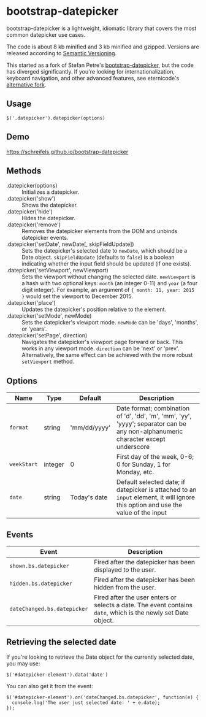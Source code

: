 # bootstrap-datepicker

bootstrap-datepicker is a lightweight, idiomatic library that covers the most common datepicker use cases.

The code is about 8 kb minified and 3 kb minified and gzipped. Versions are released according to [Semantic Versioning](http://semver.org/).

This started as a fork of Stefan Petre's [bootstrap-datepicker](http://www.eyecon.ro/bootstrap-datepicker/), but the code has diverged significantly. If you're looking for internationalization, keyboard navigation, and other advanced features, see eternicode's [alternative fork](https://github.com/eternicode/bootstrap-datepicker).

## Usage

```
$('.datepicker').datepicker(options)
```

## Demo

https://schreifels.github.io/bootstrap-datepicker

## Methods

<dl>
  <dt>.datepicker(options)</dt>
  <dd>Initializes a datepicker.</dd>

  <dt>.datepicker('show')</dt>
  <dd>Shows the datepicker.</dd>

  <dt>.datepicker('hide')</dt>
  <dd>Hides the datepicker.</dd>

  <dt>.datepicker('remove')</dt>
  <dd>Removes the datepicker elements from the DOM and unbinds datepicker events.</dd>

  <dt>.datepicker('setDate', newDate[, skipFieldUpdate])</dt>
  <dd>Sets the datepicker's selected date to <code>newDate</code>, which should be a Date object. <code>skipFieldUpdate</code> (defaults to <code>false</code>) is a boolean indicating whether the input field should be updated (if one exists).</dd>

  <dt>.datepicker('setViewport', newViewport)</dt>
  <dd>Sets the viewport without changing the selected date. <code>newViewport</code> is a hash with two optional keys: <code>month</code> (an integer 0-11) and <code>year</code> (a four digit integer). For example, an argument of <code>{ month: 11, year: 2015 }</code> would set the viewport to December 2015.</dd>

  <dt>.datepicker('place')</dt>
  <dd>Updates the datepicker's position relative to the element.</dd>

  <dt>.datepicker('setMode', newMode)</dt>
  <dd>Sets the datepicker's viewport mode. <code>newMode</code> can be 'days', 'months', or 'years'.</dd>

  <dt>.datepicker('setPage', direction)</dt>
  <dd>Navigates the datepicker's viewport page forward or back. This works in any viewport mode. <code>direction</code> can be 'next' or 'prev'. Alternatively, the same effect can be achieved with the more robust <code>setViewport</code> method.</dd>
</dl>

## Options

Name              | Type     | Default      | Description
----------------- | -------- | ------------ | -----------
```format```      | string   | 'mm/dd/yyyy' | Date format; combination of 'd', 'dd', 'm', 'mm', 'yy', 'yyyy'; separator can be any non-alphanumeric character except underscore
```weekStart```   | integer  | 0            | First day of the week, 0-6; 0 for Sunday, 1 for Monday, etc.
```date```        | string   | Today's date | Default selected date; if datepicker is attached to an ```input``` element, it will ignore this option and use the value of the input

## Events

Event                           | Description
------------------------------- | -----------
```shown.bs.datepicker```       | Fired after the datepicker has been displayed to the user.
```hidden.bs.datepicker```      | Fired after the datepicker has been hidden from the user.
```dateChanged.bs.datepicker``` | Fired after the user enters or selects a date. The event contains ```date```, which is the newly set Date object.

## Retrieving the selected date

If you're looking to retrieve the Date object for the currently selected date, you may use:

```
$('#datepicker-element').data('date')
```

You can also get it from the event:

```
$('#datepicker-element').on('dateChanged.bs.datepicker', function(e) {
  console.log('The user just selected date: ' + e.date);
});
```

